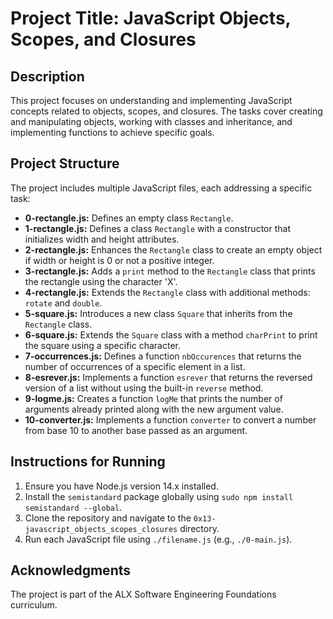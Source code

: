 # Project Title: JavaScript Objects, Scopes, and Closures

## Description
This project focuses on understanding and implementing JavaScript concepts related to objects, scopes, and closures. The tasks cover creating and manipulating objects, working with classes and inheritance, and implementing functions to achieve specific goals.

## Project Structure
The project includes multiple JavaScript files, each addressing a specific task:

- **0-rectangle.js:** Defines an empty class `Rectangle`.
- **1-rectangle.js:** Defines a class `Rectangle` with a constructor that initializes width and height attributes.
- **2-rectangle.js:** Enhances the `Rectangle` class to create an empty object if width or height is 0 or not a positive integer.
- **3-rectangle.js:** Adds a `print` method to the `Rectangle` class that prints the rectangle using the character 'X'.
- **4-rectangle.js:** Extends the `Rectangle` class with additional methods: `rotate` and `double`.
- **5-square.js:** Introduces a new class `Square` that inherits from the `Rectangle` class.
- **6-square.js:** Extends the `Square` class with a method `charPrint` to print the square using a specific character.
- **7-occurrences.js:** Defines a function `nbOccurences` that returns the number of occurrences of a specific element in a list.
- **8-esrever.js:** Implements a function `esrever` that returns the reversed version of a list without using the built-in `reverse` method.
- **9-logme.js:** Creates a function `logMe` that prints the number of arguments already printed along with the new argument value.
- **10-converter.js:** Implements a function `converter` to convert a number from base 10 to another base passed as an argument.

## Instructions for Running
1. Ensure you have Node.js version 14.x installed.
2. Install the `semistandard` package globally using `sudo npm install semistandard --global`.
3. Clone the repository and navigate to the `0x13-javascript_objects_scopes_closures` directory.
4. Run each JavaScript file using `./filename.js` (e.g., `./0-main.js`).

## Acknowledgments
The project is part of the ALX Software Engineering Foundations curriculum.
